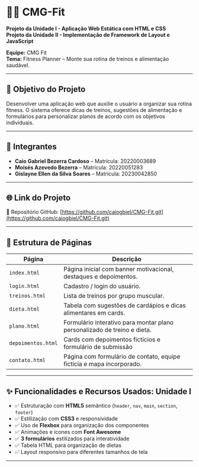 # 🏋️‍♂️ CMG-Fit

**Projeto da Unidade I - Aplicação Web Estática com HTML e CSS**  
**Projeto da Unidade II - Implementação de Framework de Layout e JavaScript**

**Equipe:** CMG Fit  
**Tema:** Fitness Planner – Monte sua rotina de treinos e alimentação saudável.

---

## 🎯 Objetivo do Projeto

Desenvolver uma aplicação web que auxilie o usuário a organizar sua rotina fitness. O sistema oferece dicas de treinos, sugestões de alimentação e formulários para personalizar planos de acordo com os objetivos individuais.

---

## 👥 Integrantes

- **Caio Gabriel Bezerra Cardoso** – Matrícula: 20220003689  
- **Moisés Azevedo Bezerra** – Matrícula: 20220051283  
- **Gislayne Ellen da Silva Soares** – Matrícula: 20230042850

---

## 🌐 Link do Projeto

📂 Repositório GitHub: [https://github.com/caiogbiel/CMG-Fit.git](https://github.com/caiogbiel/CMG-Fit.git)

---

## 🧩 Estrutura de Páginas

| Página             | Descrição |
|--------------------|-----------|
| `index.html`       | Página inicial com banner motivacional, destaques e depoimentos. |
| `login.html`       | Cadastro / login do usuário. |
| `treinos.html`     | Lista de treinos por grupo muscular. |
| `dieta.html`       | Tabela com sugestões de cardápios e dicas alimentares em cards. |
| `plano.html`       | Formulário interativo para montar plano personalizado de treino e dieta. |
| `depoimentos.html` | Cards com depoimentos fictícios e formulário de submissão |
| `contato.html`     | Página com formulário de contato, equipe fictícia e mapa incorporado. |

---

## ✨ Funcionalidades e Recursos Usados: Unidade I 

- ✅ Estruturação com **HTML5** semântico (`header`, `nav`, `main`, `section`, `footer`)
- ✅ Estilização com **CSS3** e responsividade
- ✅ Uso de **Flexbox** para organização dos componentes
- ✅ Animações e ícones com **Font Awesome**
- ✅ **3 formulários** estilizados para interatividade
- ✅ Tabela HTML para organização de dietas
- ✅ Layout responsivo para diferentes tamanhos de tela

---
